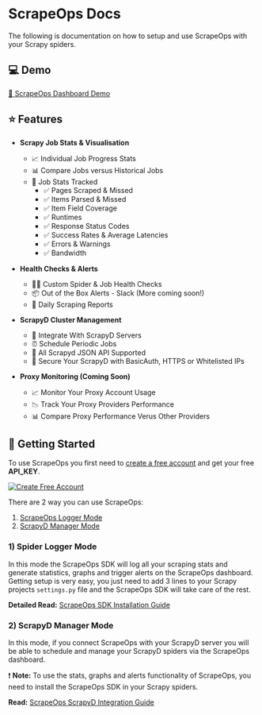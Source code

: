 # ScrapeOps Docs
The following is documentation on how to setup and use ScrapeOps with your Scrapy spiders. 

## :computer: Demo
[:link: ScrapeOps Dashboard Demo]()

## :star: Features

- **Scrapy Job Stats & Visualisation**
  - :chart_with_upwards_trend: Individual Job Progress Stats
  - :bar_chart: Compare Jobs versus Historical Jobs
  - :100: Job Stats Tracked
    - :white_check_mark: Pages Scraped & Missed
    - :white_check_mark: Items Parsed & Missed
    - :white_check_mark: Item Field Coverage
    - :white_check_mark: Runtimes
    - :white_check_mark: Response Status Codes
    - :white_check_mark: Success Rates & Average Latencies
    - :white_check_mark: Errors & Warnings
    - :white_check_mark: Bandwidth

- **Health Checks & Alerts**
  - :male_detective: Custom Spider & Job Health Checks 
  - :package: Out of the Box Alerts - Slack (More coming soon!)
  - :bookmark_tabs: Daily Scraping Reports

 - **ScrapyD Cluster Management**
    - :link: Integrate With ScrapyD Servers
    - :alarm_clock: Schedule Periodic Jobs
    - :100: All Scrapyd JSON API Supported
    - :closed_lock_with_key: Secure Your ScrapyD with BasicAuth, HTTPS or Whitelisted IPs
 - **Proxy Monitoring (Coming Soon)**
    - :chart_with_upwards_trend: Monitor Your Proxy Account Usage
    - :chart_with_downwards_trend: Track Your Proxy Providers Performance
    - :bar_chart: Compare Proxy Performance Verus Other Providers
  

## :rocket: Getting Started

To use ScrapeOps you first need to [create a free account]() and get your free **API_KEY**.

[![Create Free Account](https://global-uploads.webflow.com/5e3228ed49887d6904a307ff/5e82e926b74fcd359c210d4f_Create-your-quiz-button.png)](https://scrapeops.io/)

There are 2 way you can use ScrapeOps:

1. [ScrapeOps Logger Mode](#logger_mode)
2. [ScrapyD Manager Mode](#scrapyd_mode)



### <a name="logger_mode" href="https://github.com/ScrapeOps/scrapeops-docs/blob/main/logger-readme.md"></a> 1) Spider Logger Mode
In this mode the ScrapeOps SDK will log all your scraping stats and generate statistics, graphs and trigger alerts on the ScrapeOps dashboard. Getting setup is very easy, you just need to add 3 lines to your Scrapy projects `settings.py` file and the ScrapeOps SDK will take care of the rest. 



**Detailed Read:** [ScrapeOps SDK Installation Guide](https://github.com/ScrapeOps/scrapeops-docs/blob/main/scrapy/scrapy-sdk-setup.md)

### <a name="scrapyd_mode" href="https://github.com/ScrapeOps/scrapeops-docs/blob/main/manage.md"></a> 2) ScrapyD Manager Mode
In this mode, if you connect ScrapeOps with your ScrapyD server you will be able to schedule and manage your ScrapyD spiders via the ScrapeOps dashboard. 

:heavy_exclamation_mark: **Note:** To use the stats, graphs and alerts functionality of ScrapeOps, you need to install the ScrapeOps SDK in your Scrapy spiders.

**Read:** [ScrapeOps ScrapyD Integration Guide]()

 
